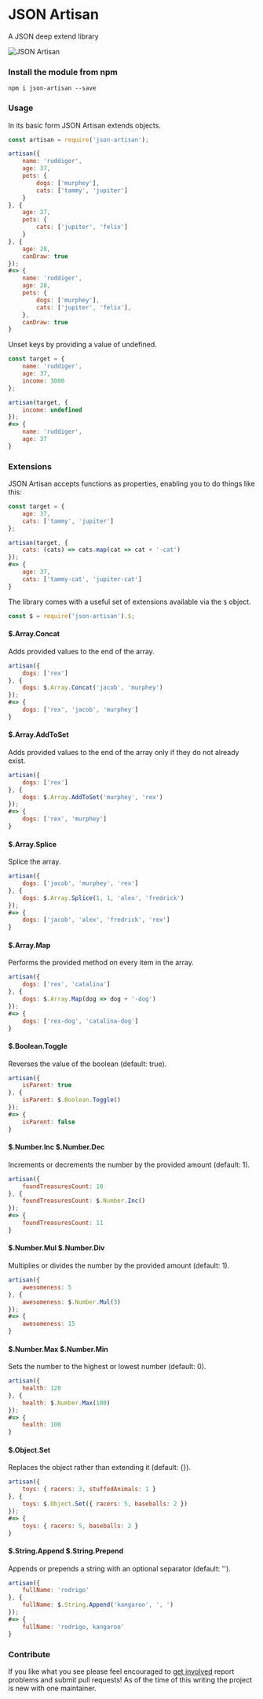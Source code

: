 JSON Artisan
===

A JSON deep extend library

![JSON Artisan](https://github.com/Kequc/json-artisan/blob/master/img/tools.jpg?raw=true)

### Install the module from npm

```
npm i json-artisan --save
```

### Usage

In its basic form JSON Artisan extends objects.

```javascript
const artisan = require('json-artisan');

artisan({
    name: 'ruddiger',
    age: 37,
    pets: {
        dogs: ['murphey'],
        cats: ['tammy', 'jupiter']
    }
}, {
    age: 27,
    pets: {
        cats: ['jupiter', 'felix']
    }
}, {
    age: 28,
    canDraw: true
});
#=> {
    name: 'ruddiger',
    age: 28,
    pets: {
        dogs: ['murphey'],
        cats: ['jupiter', 'felix'],
    },
    canDraw: true
}
```

Unset keys by providing a value of undefined.

```javascript
const target = {
    name: 'ruddiger',
    age: 37,
    income: 3000
};

artisan(target, {
    income: undefined
});
#=> {
    name: 'ruddiger',
    age: 37
}
```

### Extensions

JSON Artisan accepts functions as properties, enabling you to do things like this:

```javascript
const target = {
    age: 37,
    cats: ['tammy', 'jupiter']
};

artisan(target, {
    cats: (cats) => cats.map(cat => cat + '-cat')
});
#=> {
    age: 37,
    cats: ['tammy-cat', 'jupiter-cat']
}
```

The library comes with a useful set of extensions available via the `$` object.

```javascript
const $ = require('json-artisan').$;
```

#### $.Array.Concat

Adds provided values to the end of the array.

```javascript
artisan({
    dogs: ['rex']
}, {
    dogs: $.Array.Concat('jacob', 'murphey')
});
#=> {
    dogs: ['rex', 'jacob', 'murphey']
}
```

#### $.Array.AddToSet

Adds provided values to the end of the array only if they do not already exist.

```javascript
artisan({
    dogs: ['rex']
}, {
    dogs: $.Array.AddToSet('murphey', 'rex')
});
#=> {
    dogs: ['rex', 'murphey']
}
```

#### $.Array.Splice

Splice the array.

```javascript
artisan({
    dogs: ['jacob', 'murphey', 'rex']
}, {
    dogs: $.Array.Splice(1, 1, 'alex', 'fredrick')
});
#=> {
    dogs: ['jacob', 'alex', 'fredrick', 'rex']
}
```

#### $.Array.Map

Performs the provided method on every item in the array.

```javascript
artisan({
    dogs: ['rex', 'catalina']
}, {
    dogs: $.Array.Map(dog => dog + '-dog')
});
#=> {
    dogs: ['rex-dog', 'catalina-dog']
}
```

#### $.Boolean.Toggle

Reverses the value of the boolean (default: true).

```javascript
artisan({
    isParent: true
}, {
    isParent: $.Boolean.Toggle()
});
#=> {
    isParent: false
}
```

#### $.Number.Inc $.Number.Dec

Increments or decrements the number by the provided amount (default: 1).

```javascript
artisan({
    foundTreasuresCount: 10
}, {
    foundTreasuresCount: $.Number.Inc()
});
#=> {
    foundTreasuresCount: 11
}
```

#### $.Number.Mul $.Number.Div

Multiplies or divides the number by the provided amount (default: 1).

```javascript
artisan({
    awesomeness: 5
}, {
    awesomeness: $.Number.Mul(3)
});
#=> {
    awesomeness: 15
}
```

#### $.Number.Max $.Number.Min

Sets the number to the highest or lowest number (default: 0).

```javascript
artisan({
    health: 120
}, {
    health: $.Number.Max(100)
});
#=> {
    health: 100
}
```

#### $.Object.Set

Replaces the object rather than extending it (default: {}).

```javascript
artisan({
    toys: { racers: 3, stuffedAnimals: 1 }
}, {
    toys: $.Object.Set({ racers: 5, baseballs: 2 })
});
#=> {
    toys: { racers: 5, baseballs: 2 }
}
```

#### $.String.Append $.String.Prepend

Appends or prepends a string with an optional separator (default: '').

```javascript
artisan({
    fullName: 'rodrigo'
}, {
    fullName: $.String.Append('kangaroo', ', ')
});
#=> {
    fullName: 'rodrigo, kangaroo'
}
```

### Contribute

If you like what you see please feel encouraged to [get involved](https://github.com/Kequc/json-artisan/issues) report problems and submit pull requests! As of the time of this writing the project is new with one maintainer.
